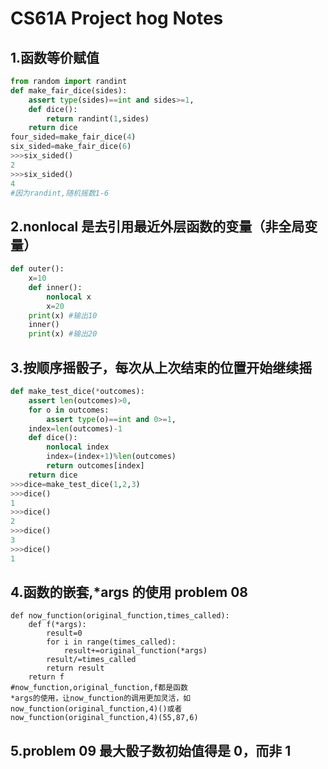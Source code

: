 # CS61A Project hog Notes

## 1.函数等价赋值

```python
from random import randint
def make_fair_dice(sides):
    assert type(sides)==int and sides>=1,
    def dice():
        return randint(1,sides)
    return dice
four_sided=make_fair_dice(4)
six_sided=make_fair_dice(6)
>>>six_sided()
2
>>>six_sided()
4
#因为randint,随机摇数1-6
```

## 2.nonlocal 是去引用最近外层函数的变量（非全局变量）

```python
def outer():
    x=10
    def inner():
        nonlocal x
        x=20
    print(x) #输出10
    inner()
    print(x) #输出20
```

## 3.按顺序摇骰子，每次从上次结束的位置开始继续摇

```python
def make_test_dice(*outcomes):
    assert len(outcomes)>0,
    for o in outcomes:
        assert type(o)==int and 0>=1,
    index=len(outcomes)-1
    def dice():
        nonlocal index
        index=(index+1)%len(outcomes)
        return outcomes[index]
    return dice
>>>dice=make_test_dice(1,2,3)
>>>dice()
1
>>>dice()
2
>>>dice()
3
>>>dice()
1
```

## 4.函数的嵌套,\*args 的使用 problem 08

```
def now_function(original_function,times_called):
    def f(*args):
        result=0
        for i in range(times_called):
            result+=original_function(*args)
        result/=times_called
        return result
    return f
#now_function,original_function,f都是函数
*args的使用，让now_function的调用更加灵活，如now_function(original_function,4)()或者now_function(original_function,4)(55,87,6)
```

## 5.problem 09 最大骰子数初始值得是 0，而非 1
